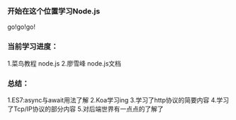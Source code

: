 ### 开始在这个位置学习Node.js
go!go!go!
### 当前学习进度：
1.菜鸟教程 node.js 
2.廖雪峰 node.js文档
### 总结：
1.ES7:async与await用法了解
2.Koa学习ing
3.学习了http协议的简要内容
4.学习了Tcp/IP协议的部分内容
5.对后端世界有一点点的了解了